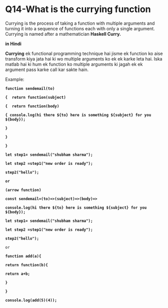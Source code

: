 # Q14-What is the currying function

Currying is the process of taking a function with multiple arguments and turning it into a sequence of functions each with only a single argument. Currying is named after a mathematician **Haskell Curry.**

**in Hindi**

**Currying** ek functional programming technique hai jisme ek function ko aise transform kiya jata hai ki wo multiple arguments ko ek ek karke leta hai. Iska matlab hai ki hum ek function ko multiple arguments ki jagah ek ek argument pass karke call kar sakte hain.

Example:

**`function sendemail(to)`**

**`{  return function(subject)`**

**`{  return function(body)`**

**`{ console.log(hi there ${to} here is something ${subject} for you ${body});`**&#x20;

&#x20;**`}`**&#x20;

**`}`**&#x20;

&#x20;**`}`**

**`let step1= sendemail("shubham sharma");`**&#x20;

**`let step2 =step1("new order is ready");`**&#x20;

**`step2("hello");`**

**`or`**&#x20;

**`(arrow function)`**

**`const sendemail=(to)=>(subject)=>(body)=>`**&#x20;

**`console.log(hi there ${to} here is something ${subject} for you ${body});`**

**`let step1= sendemail("shubham sharma");`**&#x20;

**`let step2 =step1("new order is ready");`**&#x20;

**`step2("hello");`**

`or`

**`function add(a){`**&#x20;

**`return function(b){`**&#x20;

**`return a+b;`**

&#x20;**`}`**&#x20;

**`}`**&#x20;

**`console.log(add(5)(4));`**
